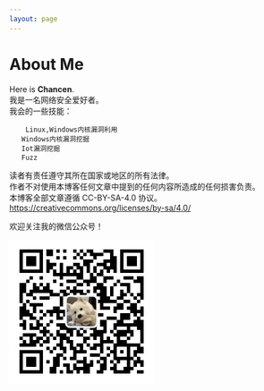 ```yaml
---
layout: page
---
```


# About Me

Here is **Chancen**.<br/>
我是一名网络安全爱好者。<br/>
我会的一些技能：<br/>
```
	Linux,Windows内核漏洞利用
​	Windows内核漏洞挖掘
​	Iot漏洞挖掘
​	Fuzz
```
读者有责任遵守其所在国家或地区的所有法律。<br/>
作者不对使用本博客任何文章中提到的任何内容所造成的任何损害负责。<br/>
本博客全部文章遵循 CC-BY-SA-4.0 协议。<br/>
https://creativecommons.org/licenses/by-sa/4.0/

欢迎关注我的微信公众号！<br/>

![qrcode_for_gh_9faed1326cfd_258](./Images/qrcode_for_gh_9faed1326cfd_258.jpg)
